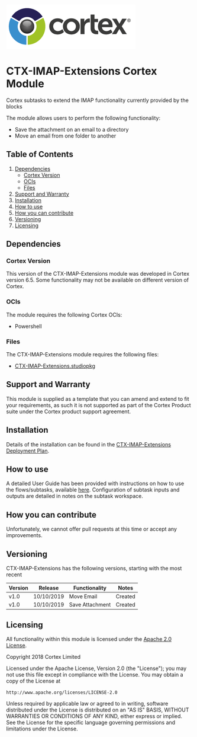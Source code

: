 <a href="https://www.cortex-ia.co.uk/" target="_blank"><img src="https://github.com/CortexIATest/CTXImages/blob/master/Cortex-350-120.png" alt="Welcome to Cortex!" width="350" height="120" border="0"></a>

# CTX-IMAP-Extensions Cortex Module
Cortex subtasks to extend the IMAP functionality currently provided by the blocks

The module allows users to perform the following functionality:
* Save the attachment on an email to a directory
* Move an email from one folder to another

## Table of Contents
1) [Dependencies](#dependencies)
    * [Cortex Version](#cortex-version)
    * [OCIs](#ocis)
    * [Files](#files)
1) [Support and Warranty](#support-and-warranty)
2) [Installation](#installation)
3) [How to use](#how-to-use)
4) [How you can contribute](#how-you-can-contribute)
5) [Versioning](#versioning)
6) [Licensing](#licensing)

## Dependencies
### Cortex Version
This version of the CTX-IMAP-Extensions module was developed in Cortex version 6.5. Some functionality may not be available on different version of Cortex.

### OCIs
The  module requires the following Cortex OCIs:
* Powershell

### Files
The CTX-IMAP-Extensions module requires the following files:
* [CTX-IMAP-Extensions.studiopkg](https://github.com/CortexIntelligentAutomation/CTX-IMAP-Extensions/raw/master/CTX-IMAP-Extensions.studiopkg)

## Support and Warranty 
This module is supplied as a template that you can amend and extend to fit your requirements, as such it is not supported as part of the Cortex Product suite under the Cortex product support agreement.

## Installation
Details of the installation can be found in the [CTX-IMAP-Extensions Deployment Plan](https://github.com/CortexIntelligentAutomation/CTX-IMAP-Extensions/blob/master/CTX-IMAP-Extensions%20-%20Deployment%20Plan.pdf).
## How to use
A detailed User Guide has been provided with instructions on how to use the flows/subtasks, available [here](https://github.com/CortexIntelligentAutomation/CTX-IMAP-Extensions/blob/master/CTX-IMAP-Extensions%20-%20User%20Guide.pdf). Configuration of subtask inputs and outputs are detailed in notes on the subtask workspace.

## How you can contribute
Unfortunately, we cannot offer pull requests at this time or accept any improvements.

## Versioning
CTX-IMAP-Extensions has the following versions, starting with the most recent

Version | Release | Functionality | Notes
------------ | ------------- | ----------- | -----------
v1.0 | 10/10/2019 | Move Email | Created
v1.0 | 10/10/2019 | Save Attachment | Created

## Licensing
All functionality within this module is licensed under the [Apache 2.0 License](https://www.apache.org/licenses/LICENSE-2.0).

Copyright 2018 Cortex Limited

Licensed under the Apache License, Version 2.0 (the "License");
you may not use this file except in compliance with the License.
You may obtain a copy of the License at

    http://www.apache.org/licenses/LICENSE-2.0

Unless required by applicable law or agreed to in writing, software
distributed under the License is distributed on an "AS IS" BASIS,
WITHOUT WARRANTIES OR CONDITIONS OF ANY KIND, either express or implied.
See the License for the specific language governing permissions and
limitations under the License.
